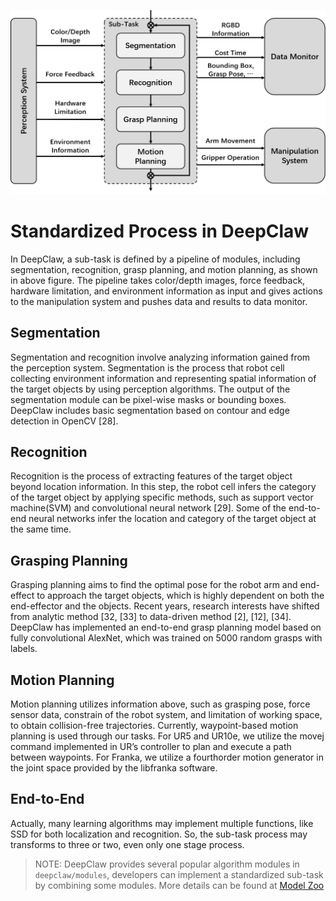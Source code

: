 ![Function Pipeline](asset/fig-FunctionPipeline.png)

# Standardized Process in DeepClaw

In DeepClaw, a sub-task is defined by a pipeline of modules, including segmentation, recognition, grasp planning, and motion planning, as shown in above figure. The pipeline takes color/depth images, force feedback, hardware limitation, and environment information as input and gives actions to the manipulation system and pushes data and results to data monitor. 

## Segmentation

Segmentation and recognition involve analyzing information gained from the perception system. Segmentation is the process that robot cell collecting environment information and representing spatial information of the target objects by using perception algorithms. The output of the segmentation module can be pixel-wise masks or bounding boxes. DeepClaw includes basic segmentation based on contour and edge detection in OpenCV [28].

## Recognition

Recognition is the process of extracting features of the target object beyond location information. In this step, the robot cell infers the category of the target object by applying specific methods, such as support vector machine(SVM) and convolutional neural network [29]. Some of the end-to-end  neural networks infer the location and category of the target object at the same time.

## Grasping Planning

Grasping planning aims to find the optimal pose for the robot arm and end-effect to approach the target objects, which is highly dependent on both the end-effector and the objects. Recent years, research interests have shifted from analytic method [32, [33] to data-driven method [2], [12], [34]. DeepClaw has implemented an end-to-end grasp planning model based on fully convolutional AlexNet, which was trained on 5000 random grasps with labels. 

## Motion Planning

Motion planning utilizes information above, such as grasping pose, force sensor data, constrain of the robot system, and limitation of working space, to obtain collision-free trajectories. Currently, waypoint-based motion planning is used through our tasks. For UR5 and UR10e, we utilize the movej command implemented in UR’s controller to plan and execute a path between waypoints. For Franka, we utilize a fourthorder motion generator in the joint space provided by the libfranka software. 

## End-to-End

Actually, many learning algorithms may implement multiple functions, like SSD for both localization and recognition. So, the sub-task process may transforms to three or two, even only one stage process.

> NOTE: DeepClaw provides several popular algorithm modules in `deepclaw/modules`, developers can implement a standardized sub-task by combining some modules. More details can be found at [Model Zoo]([])
